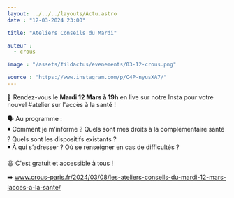 ```yaml
---
layout: ../../../layouts/Actu.astro
date : "12-03-2024 23:00"

title: "Ateliers Conseils du Mardi"

auteur :
  - crous

image : "/assets/fildactus/evenements/03-12-crous.png"

source : "https://www.instagram.com/p/C4P-nyusXA7/"
---
```


📆 Rendez-vous le __Mardi 12 Mars à 19h__ en live sur notre Insta pour votre nouvel #atelier sur l'accès à la santé !

🗣 Au programme :  
◾️ Comment je m’informe ? Quels sont mes droits à la complémentaire santé ?
Quels sont les dispositifs existants ?  
◾️ À qui s’adresser ? Où se renseigner en cas de difficultés ?

😃 C'est gratuit et accessible à tous !

➡️ www.crous-paris.fr/2024/03/08/les-ateliers-conseils-du-mardi-12-mars-lacces-a-la-sante/